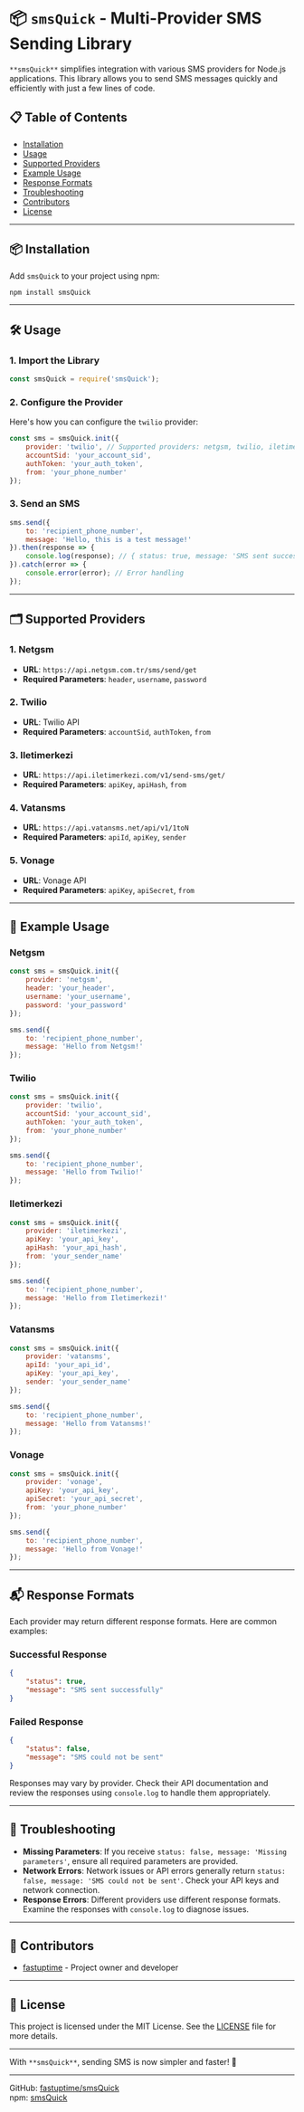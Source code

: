 # 📦 `smsQuick` - Multi-Provider SMS Sending Library

`**smsQuick**` simplifies integration with various SMS providers for Node.js applications. This library allows you to send SMS messages quickly and efficiently with just a few lines of code.

## 📋 Table of Contents

- [Installation](#installation)
- [Usage](#usage)
- [Supported Providers](#supported-providers)
- [Example Usage](#example-usage)
- [Response Formats](#response-formats)
- [Troubleshooting](#troubleshooting)
- [Contributors](#contributors)
- [License](#license)

---

## 📦 Installation

Add `smsQuick` to your project using npm:

```bash
npm install smsQuick
```

---

## 🛠 Usage

### 1. Import the Library

```javascript
const smsQuick = require('smsQuick');
```

### 2. Configure the Provider

Here's how you can configure the `twilio` provider:

```javascript
const sms = smsQuick.init({
    provider: 'twilio', // Supported providers: netgsm, twilio, iletimerkezi, vatansms, vonage
    accountSid: 'your_account_sid',
    authToken: 'your_auth_token',
    from: 'your_phone_number'
});
```

### 3. Send an SMS

```javascript
sms.send({
    to: 'recipient_phone_number',
    message: 'Hello, this is a test message!'
}).then(response => {
    console.log(response); // { status: true, message: 'SMS sent successfully' }
}).catch(error => {
    console.error(error); // Error handling
});
```

---

## 🗂 Supported Providers

### 1. **Netgsm**

- **URL**: `https://api.netgsm.com.tr/sms/send/get`
- **Required Parameters**: `header`, `username`, `password`

### 2. **Twilio**

- **URL**: Twilio API
- **Required Parameters**: `accountSid`, `authToken`, `from`

### 3. **Iletimerkezi**

- **URL**: `https://api.iletimerkezi.com/v1/send-sms/get/`
- **Required Parameters**: `apiKey`, `apiHash`, `from`

### 4. **Vatansms**

- **URL**: `https://api.vatansms.net/api/v1/1toN`
- **Required Parameters**: `apiId`, `apiKey`, `sender`

### 5. **Vonage**

- **URL**: Vonage API
- **Required Parameters**: `apiKey`, `apiSecret`, `from`

---

## 🎯 Example Usage

### Netgsm

```javascript
const sms = smsQuick.init({
    provider: 'netgsm',
    header: 'your_header',
    username: 'your_username',
    password: 'your_password'
});

sms.send({
    to: 'recipient_phone_number',
    message: 'Hello from Netgsm!'
});
```

### Twilio

```javascript
const sms = smsQuick.init({
    provider: 'twilio',
    accountSid: 'your_account_sid',
    authToken: 'your_auth_token',
    from: 'your_phone_number'
});

sms.send({
    to: 'recipient_phone_number',
    message: 'Hello from Twilio!'
});
```

### Iletimerkezi

```javascript
const sms = smsQuick.init({
    provider: 'iletimerkezi',
    apiKey: 'your_api_key',
    apiHash: 'your_api_hash',
    from: 'your_sender_name'
});

sms.send({
    to: 'recipient_phone_number',
    message: 'Hello from Iletimerkezi!'
});
```

### Vatansms

```javascript
const sms = smsQuick.init({
    provider: 'vatansms',
    apiId: 'your_api_id',
    apiKey: 'your_api_key',
    sender: 'your_sender_name'
});

sms.send({
    to: 'recipient_phone_number',
    message: 'Hello from Vatansms!'
});
```

### Vonage

```javascript
const sms = smsQuick.init({
    provider: 'vonage',
    apiKey: 'your_api_key',
    apiSecret: 'your_api_secret',
    from: 'your_phone_number'
});

sms.send({
    to: 'recipient_phone_number',
    message: 'Hello from Vonage!'
});
```

---

## 📬 Response Formats

Each provider may return different response formats. Here are common examples:

### Successful Response

```json
{
    "status": true,
    "message": "SMS sent successfully"
}
```

### Failed Response

```json
{
    "status": false,
    "message": "SMS could not be sent"
}
```

Responses may vary by provider. Check their API documentation and review the responses using `console.log` to handle them appropriately.

---

## 🐞 Troubleshooting

- **Missing Parameters**: If you receive `status: false, message: 'Missing parameters'`, ensure all required parameters are provided.
- **Network Errors**: Network issues or API errors generally return `status: false, message: 'SMS could not be sent'`. Check your API keys and network connection.
- **Response Errors**: Different providers use different response formats. Examine the responses with `console.log` to diagnose issues.

---

## 💪 Contributors

- [fastuptime](https://github.com/fastuptime) - Project owner and developer

---

## 📜 License

This project is licensed under the MIT License. See the [LICENSE](LICENSE) file for more details.

---

With `**smsQuick**`, sending SMS is now simpler and faster! 🚀

---

GitHub: [fastuptime/smsQuick](https://github.com/fastuptime/smsQuick)  
npm: [smsQuick](https://www.npmjs.com/package/smsQuick)